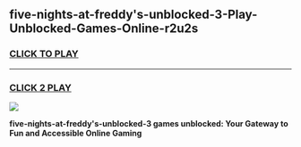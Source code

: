 
## five-nights-at-freddy's-unblocked-3-Play-Unblocked-Games-Online-r2u2s
<h3>
<a href="https://premium76.site?title=five-nights-at-freddy's-unblocked-3&ref=25A">CLICK TO PLAY</a></h3>
<hr>

<h3>
<a href="https://premium76.site?title=five-nights-at-freddy's-unblocked-3&ref=25A">CLICK 2 PLAY</a>
  
</h3>

<a href="https://premium76.site?title=five-nights-at-freddy's-unblocked-3&ref=25A"><img src="https://clearcache.store/games.png"></a>


**five-nights-at-freddy's-unblocked-3 games unblocked: Your Gateway to Fun and Accessible Online Gaming**
